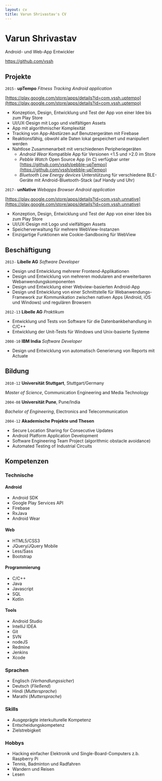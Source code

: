 ```yaml
---
layout: cv
title: Varun Shrivastav's CV
---
```


<!--<div id="photo"><img src="Varun3.JPG" /></div>-->

# Varun Shrivastav
Android- und Web-App Entwickler

<div id="webaddress">
<i class="fa fa-github"></i><a href="https://github.com/vssh">https://github.com/vssh</a>
<!--<br>
<i class="fa fa-envelope"></i><a href="mailto:"></a>
<br>
<i class="fa fa-phone"></i><a href="tel:"></a>
<br>
<i class="fa fa-map-marker"></i><span></span>
<br>
<i class="fa fa-birthday-cake"></i><span></span>
<br>
<i class="fa fa-flag"></i><span></span>-->
</div>


## Projekte
`2015-`
__upTempo__
_Fitness Tracking Android application_

[https://play.google.com/store/apps/details?id=com.vssh.uptempo](https://play.google.com/store/apps/details?id=com.vssh.uptempo)

-   Konzeption, Design, Entwicklung und Test der App von einer Idee bis zum Play Store
-   UI/UX-Design mit Logo und vielfältigen Assets
-   App mit algorithmischer Komplexität
-   Tracking von App-Abstürzen auf Benutzergeräten mit Firebase
-   Reaktionsfähig, obwohl alle Daten lokal gespeichert und manipuliert werden
-   Nahtlose Zusammenarbeit mit verschiedenen Peripheriegeräten
    -   _Android Wear_ Kompatible App für Versionen <1.5 und >2.0 im Store
    -   _Pebble Watch_ Open Source App (in C) verfügbar unter [https://github.com/vssh/pebble-upTempo](https://github.com/vssh/pebble-upTempo)
    -   _Bluetooth Low Energy devices_ Unterstützung für verschiedene BLE-Geräte mit Android-Bluetooth-Stack (auf Handy und Uhr)

`2017-`
__unNative__
_Webapps Browser Android application_

[https://play.google.com/store/apps/details?id=com.vssh.unnative](https://play.google.com/store/apps/details?id=com.vssh.unnative)

-   Konzeption, Design, Entwicklung und Test der App von einer Idee bis zum Play Store
-   UI/UX-Design mit Logo und vielfältigen Assets
-   Speicherverwaltung für mehrere WebView-Instanzen
-   Einzigartige Funktionen wie Cookie-Sandboxing für WebView



## Beschäftigung

`2013-`
__Libelle AG__
_Software Developer_

-   Design und Entwicklung mehrerer Frontend-Applikationen
-   Design und Entwicklung von mehreren modularen and erweiterbaren Webanwendungskomponenten
-   Design und Entwicklung einer Webview-basierten Android-App
-   Design und Entwicklung von einer Schnittstelle für Webanwendungs-Framework zur Kommunikation zwischen nativen Apps (Android, iOS und Windows) und regulären Browsern

`2012-13`
__Libelle AG__
_Praktikum_

-   Entwicklung und Tests von Software für die Datenbankbehandlung in C/C++
-   Entwicklung der Unit-Tests für Windows und Unix-basierte Systeme


`2008-10`
__IBM India__
_Software Developer_

-   Design und Entwicklung von automatisch Generierung von Reports mit Actuate


## Bildung

`2010-12`
__Universität Stuttgart__, Stuttgart/Germany

_Master of Science_, Communication Engineering and Media Technology


`2004-08`
__Universität Pune__, Pune/India

_Bachelor of Engineering_, Electronics and Telecommunication


`2004-12`
__Akademische Projekte und Thesen__

-   Secure Location Sharing for Consecutive Updates
-   Android Platform Application Development
-   Software Engineering Team Project (algorithmic obstacle avoidance)
-   Automated Testing of Industrial Circuits


## Kompetenzen

### Technische
#### Android

-   Android SDK
-   Google Play Services API
-   Firebase
-   RxJava
-   Android Wear

#### Web

-   HTML5/CSS3
-   JQuery/JQuery Mobile
-   Less/Sass
-   Bootstrap

#### Programmierung

-   C/C++
-   Java
-   Javascript
-   SQL
-   Kotlin

#### Tools

-   Android Studio
-   IntelliJ IDEA
-   Git
-   SVN
-   nodeJS
-   Redmine
-   Jenkins
-   Xcode

### Sprachen

-   Englisch (_Verhandlungssicher_)
-   Deutsch (_Fließend_)
-   Hindi (_Muttersprache_)
-   Marathi (_Muttersprache_)

### Skills

-   Ausgeprägte interkulturelle Kompetenz
-   Entscheidungskompetenz
-   Zielstrebigkeit

### Hobbys

-   Hacking einfacher Elektronik und Single-Board-Computers z.b. Raspberry Pi
-   Tennis, Badminton und Radfahren
-   Wandern und Reisen
-   Lesen
